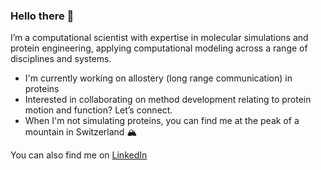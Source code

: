 ### Hello there 👾

I’m a computational scientist with expertise in molecular simulations and protein engineering, applying computational modeling across a range of disciplines and systems.

* I'm currently working on allostery (long range communication) in proteins
* Interested in collaborating on method development relating to protein motion and function?  Let’s connect.
* When I'm not simulating proteins, you can find me at the peak of a mountain in Switzerland 🏔

You can also find me on [LinkedIn](https://www.linkedin.com/in/mahdi-hijazi/)

  
<!--
**mahdiofhijaz/mahdiofhijaz** is a ✨ _special_ ✨ repository because its `README.md` (this file) appears on your GitHub profile.

Here are some ideas to get you started:

- 🔭 I’m currently working on ...
- 🌱 I’m currently learning ...
- 👯 I’m looking to collaborate on ...
- 🤔 I’m looking for help with ...
- 💬 Ask me about ...
- 📫 How to reach me: ...
- 😄 Pronouns: ...
- ⚡ Fun fact: ...
-->
